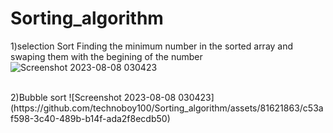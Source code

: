 # Sorting_algorithm
1)selection Sort
Finding the minimum number in the sorted array and swaping them with the begining of the number 
![Screenshot 2023-08-08 030423](https://github.com/technoboy100/Sorting_algorithm/assets/81621863/c960b9db-9bd3-4679-bfa6-b8a8f3fd21bd)

<br/>
2)Bubble sort
![Screenshot 2023-08-08 030423](https://github.com/technoboy100/Sorting_algorithm/assets/81621863/c53af598-3c40-489b-b14f-ada2f8ecdb50)
